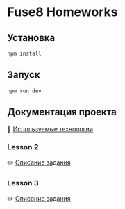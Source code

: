 # Fuse8 Homeworks

## Установка
``npm install``

## Запуск
``npm run dev``

## Документация проекта

:wrench: [Используемые технологии](.docs/technologies.md)

### Lesson 2

:pencil2: [Описание задания](.docs/task-description-lesson-2)

### Lesson 3

:pencil2: [Описание задания](.docs/task-description-lesson-3)

